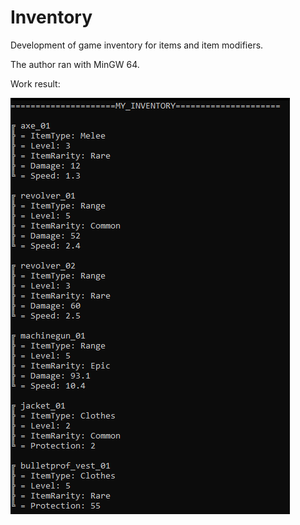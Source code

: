 # Inventory
Development of game inventory for items and item modifiers.

The author ran with MinGW 64.

Work result: 

![alt text](<Inventory/Pres.png>)
